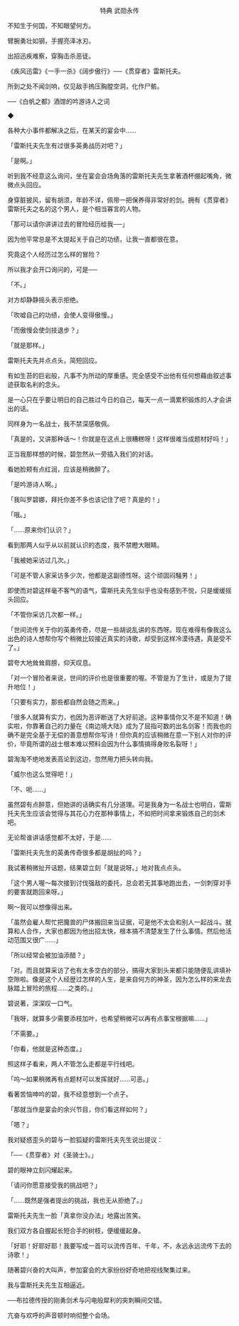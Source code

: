 <p align="center">特典 武勋永传</p>

不知生于何国，不知眼望何方。

臂腕勇壮如钢，手握亮泽冰刃。

出招迅疾难察，穿胸击杀恶徒。

《疾风迅雷》《一手一杀》《阔步傲行》──《贯穿者》雷斯托夫。

所到之处不闻剑响，仅见敌手摀压胸膛空洞，化作尸骸。

──《白帆之都》酒馆的吟游诗人之词

◆

各种大小事件都解决之后，在某天的宴会中……

「雷斯托夫先生有过很多英勇战历对吧？」

「是啊。」

听到我不经意这么询问，坐在宴会会场角落的雷斯托夫先生拿著酒杯绷起嘴角，微微点头回应。

身穿脏披风，留有胡须，年龄不详，佩带一把保养得非常好的剑。拥有《贯穿者》雷斯托夫之名的这个男人，是个相当寡言的人物。

「那可以请你讲讲过去的冒险经历给我──」

因为他平常总是不太提起关于自己的功绩，让我一直都很在意。

究竟这个人经历过怎么样的冒险？

所以我才会开口询问的，可是──

「不。」

对方却静静摇头表示拒绝。

「吹嘘自己的功绩，会使人变得傲慢。」

「而傲慢会使剑技退步？」

「就是那样。」

雷斯托夫先并点点头，简短回应。

有如生苔的巨岩般，凡事不为所动的厚重感。完全感受不出他有任何想藉由叙述事迹获取名利的念头。

是一心只在乎要让明日的自己胜过今日的自己，每天一点一滴累积锻炼的人才会讲出的话。

同样身为一名战士，我不禁深感敬佩。

「真是的，又讲那种话～！你就是在这点上很糟糕呀！这样很难当成题材好吗！」

正当我那样想的时候，碧忽然从一旁插入我们的对话。

看她脸颊有点红润，应该是稍微醉了。

「是吟游诗人啊。」

「我叫罗碧娜，拜托你差不多也该记住了吧？真是的！」

「哦。」

「……原来你们认识？」

看到那两人似乎从以前就认识的态度，我不禁瞪大眼睛。

「我被她采访过几次。」

「可是不管人家采访多少次，他都是这副德性呀。这个顽固闷騒男！」

即使而对碧这样毫不客气的语气，雷斯托夫先生似乎也没有感到不悦，只是缓缓摇头回应。

「不管你采访几次都一样。」

「世间流传关于你的英勇传奇，尽是一些胡说乱讲的东西呀。现在难得有像我这么出色的诗人想帮你写个稍微比较接近真实的诗歌，却受到这样冷漠待遇，真是受不了。」

碧夸大地耸耸肩膀，仰天叹息。

「对一个冒险者来说，世间的评价也是很重要的喔。不管是为了生计，或是为了提升地位！」

「只要有实力，那些都自然会随之而来。」

「很多人就算有实力，也因为恶评断送了大好前途。这种事情你又不是不知道！确实啦，你靠著自己的力量在《南边境大陆》成为了屈指可数的出名剑客！而我也的确不是完全基于无偿的善意想帮你写诗！但你真的应该稍微在意一下别人对你的评价，毕竟所谓的战士根本难以预料会因为什么事情搞得身败名裂呀！」

碧淘淘不绝地发表高论到这边，忽然用力把头转向我。

「威尔也这么觉得吧！」

「不、呃……」

虽然碧有点醉意，但她讲的话确实有几分道理。可是我身为一名战士也明白，雷斯托夫先生应该会觉得与其花心力在那种事情上，不如把时间拿来锻炼自己的剑术吧。

无论帮谁讲话感觉都不太好，于是……

「雷斯托夫先生的英勇传奇很多都是胡扯的吗？」

我试著稍微扯开话题，结果碧立刻「就是说呀。」地对我点点头。

「这个男人喔～每次接到讨伐强敌的委托，总会若无其事地跑出去，一剑刺穿对手的要害就跑回来呀。」

啊～我可以想像得出来。

「虽然会雇人帮忙把魔兽的尸体搬回来当证据，可是他不太会和别人一起战斗。就算和人合作，大家也都因为他出招太快，根本搞不清楚发生了什么事情。然后他活动范围又很广……」

「所以经常会被加油添醋？」

「对。而且就算采访了也有太多空白的部分，搞得大家到头来都只能随便乱讲填补空隙啦。像是这个人经歴过怎样的人生，是来自何方的神圣，因为怎么样的来龙去脉踏上冒险的旅程……之类的。」

碧说著，深深叹一口气。

「我呀，就算多少需要添枝加叶，也希望稍微可以再有点事宝根据嘛……」

「不需要。」

「你看，他就是这种态度。」

照这样子看来，两人不管怎么走都是平行线吧。

「呜～如果稍微再有点题材可以发挥就好……可恶。」

看著苦恼呻吟的碧，我不经意想到一个点子。

「那就当作是宴会的余兴节目，你们看这样如何？」

「嗯？」

我对疑惑歪头的碧与一脸狐疑的雷斯托夫先生说出提议：

「──《贯穿者》对《圣骑士》。」

碧的眼神立刻闪耀起来。

「请问你愿意接受我的挑战吧？」

「……既然是强者提出的挑战，我也无从拒绝了。」

雷斯托夫先生一脸「真拿你没办法」地露出苦笑。

我们双方各自握起长短合手的树枝，便缓缓起身。

「好耶！好耶好耶！我要写成一首可以流传百年、千年，不，永远永远流传下去的诗歌！」

随著碧兴奋的大叫声，参加宴会的大家纷纷好奇地把视线聚集过来。

我与雷斯托夫先生互相逼近。

──布拉德传授的刚勇剑术与闪电般犀利的突刺瞬间交错。

亢奋与欢呼的声音顿时响彻整个会场。

